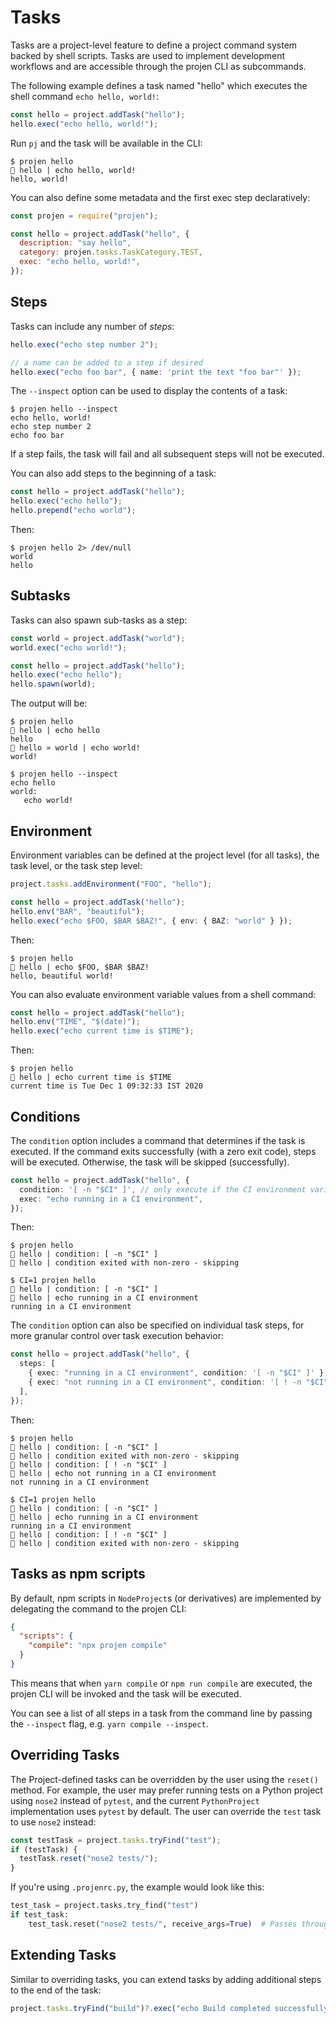 # Tasks

Tasks are a project-level feature to define a project command system backed by
shell scripts. Tasks are used to implement development workflows and are
accessible through the projen CLI as subcommands.

The following example defines a task named "hello" which executes the shell
command `echo hello, world!`:

```js
const hello = project.addTask("hello");
hello.exec("echo hello, world!");
```

Run `pj` and the task will be available in the CLI:

```shell
$ projen hello
🤖 hello | echo hello, world!
hello, world!
```

You can also define some metadata and the first exec step declaratively:

```js
const projen = require("projen");

const hello = project.addTask("hello", {
  description: "say hello",
  category: projen.tasks.TaskCategory.TEST,
  exec: "echo hello, world!",
});
```

## Steps

Tasks can include any number of _steps_:

```ts
hello.exec("echo step number 2");

// a name can be added to a step if desired
hello.exec("echo foo bar", { name: 'print the text "foo bar"' });
```

The `--inspect` option can be used to display the contents of a task:

```shell
$ projen hello --inspect
echo hello, world!
echo step number 2
echo foo bar
```

If a step fails, the task will fail and all subsequent steps will not be
executed.

You can also add steps to the beginning of a task:

```ts
const hello = project.addTask("hello");
hello.exec("echo hello");
hello.prepend("echo world");
```

Then:

```shell
$ projen hello 2> /dev/null
world
hello
```

## Subtasks

Tasks can also spawn sub-tasks as a step:

```ts
const world = project.addTask("world");
world.exec("echo world!");

const hello = project.addTask("hello");
hello.exec("echo hello");
hello.spawn(world);
```

The output will be:

```shell
$ projen hello
🤖 hello | echo hello
hello
🤖 hello » world | echo world!
world!

$ projen hello --inspect
echo hello
world:
   echo world!
```

## Environment

Environment variables can be defined at the project level (for all tasks), the task level, or the task step level:

```ts
project.tasks.addEnvironment("FOO", "hello");

const hello = project.addTask("hello");
hello.env("BAR", "beautiful");
hello.exec("echo $FOO, $BAR $BAZ!", { env: { BAZ: "world" } });
```

Then:

```shell
$ projen hello
🤖 hello | echo $FOO, $BAR $BAZ!
hello, beautiful world!
```

You can also evaluate environment variable values from a shell command:

```ts
const hello = project.addTask("hello");
hello.env("TIME", "$(date)");
hello.exec("echo current time is $TIME");
```

Then:

```shell
$ projen hello
🤖 hello | echo current time is $TIME
current time is Tue Dec 1 09:32:33 IST 2020
```

## Conditions

The `condition` option includes a command that determines if the task is
executed. If the command exits successfully (with a zero exit code), steps will
be executed. Otherwise, the task will be skipped (successfully).

```ts
const hello = project.addTask("hello", {
  condition: '[ -n "$CI" ]', // only execute if the CI environment variable is defined
  exec: "echo running in a CI environment",
});
```

Then:

```shell
$ projen hello
🤖 hello | condition: [ -n "$CI" ]
🤖 hello | condition exited with non-zero - skipping

$ CI=1 projen hello
🤖 hello | condition: [ -n "$CI" ]
🤖 hello | echo running in a CI environment
running in a CI environment
```

The `condition` option can also be specified on individual task steps, for more
granular control over task execution behavior:

```ts
const hello = project.addTask("hello", {
  steps: [
    { exec: "running in a CI environment", condition: '[ -n "$CI" ]' },
    { exec: "not running in a CI environment", condition: '[ ! -n "$CI" ]' },
  ],
});
```

Then:

```shell
$ projen hello
🤖 hello | condition: [ -n "$CI" ]
🤖 hello | condition exited with non-zero - skipping
🤖 hello | condition: [ ! -n "$CI" ]
🤖 hello | echo not running in a CI environment
not running in a CI environment

$ CI=1 projen hello
🤖 hello | condition: [ -n "$CI" ]
🤖 hello | echo running in a CI environment
running in a CI environment
🤖 hello | condition: [ ! -n "$CI" ]
🤖 hello | condition exited with non-zero - skipping
```

## Tasks as npm scripts

By default, npm scripts in `NodeProject`s (or derivatives) are implemented by delegating the
command to the projen CLI:

```json
{
  "scripts": {
    "compile": "npx projen compile"
  }
}
```

This means that when `yarn compile` or `npm run compile` are executed, the
projen CLI will be invoked and the task will be executed.

You can see a list of all steps in a task from the command line by passing
the `--inspect` flag, e.g. `yarn compile --inspect`.

## Overriding Tasks

The Project-defined tasks can be overridden by the user using the `reset()` method. For example, the user may prefer
running tests on a Python project using `nose2` instead of `pytest`, and the current `PythonProject`
implementation uses `pytest` by default. The user can override the `test` task to use `nose2` instead:

```ts
const testTask = project.tasks.tryFind("test");
if (testTask) {
  testTask.reset("nose2 tests/");
}
```

If you're using `.projenrc.py`, the example would look like this:

```python
test_task = project.tasks.try_find("test")
if test_task:
    test_task.reset("nose2 tests/", receive_args=True)  # Passes through any arguments passed to the task
```

## Extending Tasks

Similar to overriding tasks, you can extend tasks by adding additional steps to the end of the task:

```ts
project.tasks.tryFind("build")?.exec("echo Build completed successfully.");
```
